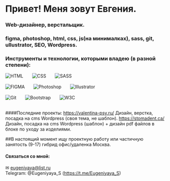 # Привет! Меня зовут Евгения. 
### Web-дизайнер, верстальщик.  
### figma, photoshop, html, css, js(на минималках), sass, git, ullustrator, SEO, Wordpress. 



### Инструменты и технологии, которыми владею (в разной степени):
![HTML](https://img.shields.io/badge/-HTML-FFEE56?style-for-the-badge&logo=html5)&nbsp;&nbsp;&nbsp;&nbsp;&nbsp;&nbsp;
![CSS](https://img.shields.io/badge/-CSS-1572B6?style=plastic&logo=css3)&nbsp;&nbsp;&nbsp;&nbsp;&nbsp;&nbsp;
![SASS](https://img.shields.io/badge/-SASS-69FFc9?style=plastic&logo=sass)<br><br>
![FIGMA](https://img.shields.io/badge/-Figma-0ACF83?style=plastic&logo=figma)&nbsp;&nbsp;&nbsp;&nbsp;&nbsp;&nbsp;
![Photoshop](https://img.shields.io/badge/-Photoshop-31C5F0?style=plastic&logo=ph)&nbsp;&nbsp;&nbsp;&nbsp;&nbsp;&nbsp;
![Illustrator](https://img.shields.io/badge/-Illustrator-FF7C00?style=plastic&logo=illustrator)<br><br>
![Git](https://img.shields.io/badge/-Git-ebebeb?=plastic&logo=git)&nbsp;&nbsp;&nbsp;&nbsp;&nbsp;&nbsp;
![Bootstrap](https://img.shields.io/badge/-Bootstrap-F2D6FF?=plastic&logo=bootstrap)&nbsp;&nbsp;&nbsp;&nbsp;&nbsp;&nbsp;
![W3C](https://img.shields.io/badge/-W3C-6486FF?=plastic&logo=w3c)
<br>
<br>

####Последние проекты:
https://valentina-psy.ru/     Дизайн, верстка, посадка на cms Wordpress (своя тема, не шаблон).
https://stomadent.ca/         Дизайн, посадка на cms Wordpress (шаблон) + дизайн pdf файлов в блоке по уходу за изделиями. 

##В настоящий момент ищу проектную работу или частичную занятость (9-17) гибрид офис/удаленка Москва.

#### Связаться со мной: <br>

&#9993; eugeniyaya@list.ru <br>
Telegram: @Eugeniyaya_S (https://t.me/Eugeniyaya_S)


  
